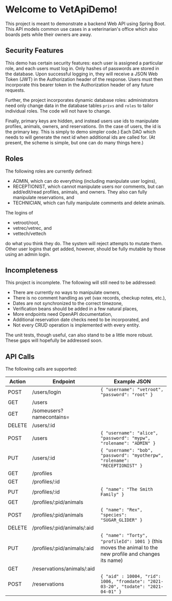 # Welcome to VetApiDemo!
This project is meant to demonstrate a backend Web API using Spring Boot. This API models common use cases in a veterinarian's office which also boards pets while their owners are away.

## Security Features
This demo has certain security features: each user is assigned a particular role, and each users must log in. Only hashes of passwords are stored in the database. 
Upon successful logging in, they will receive a JSON Web Token (JWT) in the Authorization header of the response. Users must then incorporate this bearer token in the Authorization header of any future requests.

Further, the project incorporates dynamic database roles: administrators need only change data in the database tables `privs` and `roles`  to tailor individual roles. The code will not have to change.

Finally, primary keys are hidden, and instead users use ids to manipulate profiles, animals, owners, and reservations. (In the case of users, the id is the primary key. This is simply to demo simpler code.) Each DAO which needs to will generate the next id when additional ids are called for. (At present, the scheme is simple, but one can do many things here.)

## Roles

The following roles are currently defined:
- ADMIN, which can do everything (including manipulate user logins),
- RECEPTIONIST, which cannot manipulate users nor comments, but can add/edit/read profiles, animals, and owners. They also can fully manipulate reservations, and
- TECHNICIAN, which can fully manipulate comments and delete animals.

The logins of
- vetroot/root,
- vetrec/vetrec, and
- vettech/vettech

do what you think they do. The system will reject attempts to mutate them. Other user logins that get added, however, should be fully mutable by those using an admin login.

## Incompleteness

This project is incomplete. The following will still need to be addressed:
- There are currently no ways to manipulate owners,
- There is no comment handling as yet (vax records, checkup notes, etc.),
- Dates are not synchronized to the correct timezone,
- Verification beans should be added in a few natural places,
- More endpoints need OpenAPI documentation,
- Additional reservation date checks need to be incorporated, and
- Not every CRUD operation is implemented with every entity.

The unit tests, though useful, can also stand to be a little more robust. 
These gaps will hopefully be addressed soon.

## API Calls

The following calls are supported:

| Action | Endpoint | Example JSON |
|--|--|--|
| POST | /users/login | `{ "username": "vetroot", "password": "root" }` |
| GET | /users |  |
| GET | /someusers?namecontains= |  |
| DELETE | /users/:id | |
| POST | /users | `{ "username": "alice", "password": "mypw", "rolename": "ADMIN" }`|
| PUT | /users/:id | `{ "username": "bob", "password": "myotherpw", "rolename": "RECEPTIONIST" }`|
| GET | /profiles | |
| GET | /profiles/:id | |
| PUT | /profiles/:id | `{ "name": "The Smith Family" }` |
| GET | /profiles/:pid/animals | |
| POST | /profiles/:pid/animals | `{ "name": "Rex", "species": "SUGAR_GLIDER" }` |
| DELETE | /profiles/:pid/animals/:aid | |
| PUT | /profiles/:pid/animals/:aid | `{ "name": "Torty", "profileId": 1001 }` (this moves the animal to the new profile and changes its name)|
| GET | /reservations/animals/:aid | |
| POST | /reservations | `{ "aid" : 10004, "rid": 1006, "fromdate": "2021-03-20", "todate": "2021-04-01" }` |
